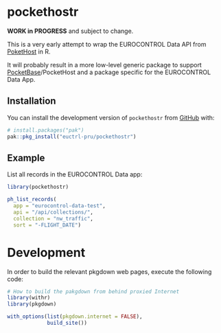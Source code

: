 
<!-- README.md is generated from README.Rmd. Please edit that file -->

# pockethostr

<!-- badges: start -->
<!-- badges: end -->

**WORK in PROGRESS** and subject to change.

This is a very early attempt to wrap the EUROCONTROL Data API from
[PoketHost](https://pockethost.io/ "PocketHost - Amazingly Simple PocketBase Hosting")
in R.

It will probably result in a more low-level generic package to support
[PocketBase](https://pocketbase.io/ "PocketBase - Open Source backend for your next SaaS and Mobile app in 1 file")/PocketHost
and a package specific for the EUROCONTROL Data App.

## Installation

You can install the development version of `pockethostr` from
[GitHub](https://github.com/) with:

``` r
# install.packages("pak")
pak::pkg_install("euctrl-pru/pockethostr")
```

## Example

List all records in the EUROCONTROL Data app:

``` r
library(pockethostr)

ph_list_records(
  app = "eurocontrol-data-test",
  api = "/api/collections/",
  collection = "nw_traffic",
  sort = "-FLIGHT_DATE")
```

# Development

In order to build the relevant pkgdown web pages, execute the following
code:

``` r
# How to build the pakgdown from behind proxied Internet
library(withr)
library(pkgdown)

with_options(list(pkgdown.internet = FALSE),
             build_site())
```
